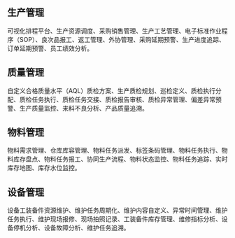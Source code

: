 ﻿## 生产管理
可视化排程平台、生产资源调度、采购销售管理、生产工艺管理、电子标准作业程序（SOP）、良次品报工、返工管理、外协管理、采购延期预警、生产进度追踪、订单延期预警、员工绩效分析。

## 质量管理
自定义合格质量水平（AQL）质检方案、生产质检规划、巡检定义、质检执行分配、质检任务执行、质检任务交接、质检报告审核、质检异常管理、偏差异常预警、生产质量监控、来料不良分析、产品质量追溯。

## 物料管理
物料需求管理、仓库库容管理、物料任务派发、标签条码管理、物料任务执行、物料库存盘点、物料任务报工、协同生产流程、物料状态监控、物料任务追踪、实时库存地图、库存水位监控。

## 设备管理
设备工装备件资源维护、维护任务周期化、维护内容自定义、异常时间管理、维护任务执行、维护现场报修、现场拍照记录、工装备件库存管理、维修指标分析、设备停机分析、设备故障分析、维护任务追溯。